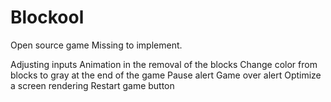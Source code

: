# Blockool
Open source game 
Missing to implement.

Adjusting inputs
Animation in the removal of the blocks
Change color from blocks to gray at the end of the game
Pause alert
Game over alert
Optimize a screen rendering
Restart game button
